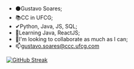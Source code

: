 - ⚫Gustavo Soares;
- 📚CC in UFCG;
- ✔Python, Java, JS, SQL;
- 🌱Learning Java, ReactJS;
- 👀I'm looking to collaborate as much as I can;
- 📫gustavo.soares@ccc.ufcg.com

<!--- [![Typing SVG](https://readme-typing-svg.herokuapp.com?font=Century+Gothic&color=59F5BE&size=40&center=true&vCenter=true&lines=You're+Welcome)](https://git.io/typing-svg) --->

[![GitHub Streak](http://github-readme-streak-stats.herokuapp.com?user=gutocz&theme=green_nur)](https://git.io/streak-stats)

<!--- [![Typing SVG](https://readme-typing-svg.herokuapp.com?font=Century+Gothic&color=59F5BE&size=40&center=true&vCenter=true&lines=Goodbye!)](https://git.io/typing-svg) --->

<!--- <a href="https://github.com/gutocz"><img alt="GIF" title="GIF" src="https://media.giphy.com/media/zwDNti5vWFujS/giphy.gif"/></a> --->

<!--- <a href="https://github.com/gutocz"><img alt="GIF" title="GIF" src="https://i.imgur.com/qiXu7b2.png"/></a> --->

<!---
gutocz/gutocz is a ✨ special ✨ repository because its `README.md` (this file) appears on your GitHub profile.
You can click the Preview link to take a look at your changes.
--->
